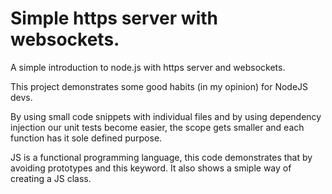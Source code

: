# Simple https server with websockets.

A simple introduction to node.js with https server and websockets.

This project demonstrates some good habits (in my opinion) for NodeJS devs.

By using small code snippets with individual files and by using dependency injection our unit tests become easier, the scope gets smaller and each function has it sole defined purpose.

JS is a functional programming language, this code demonstrates that by avoiding prototypes and this keyword. It also shows a smiple way of creating a JS class.
